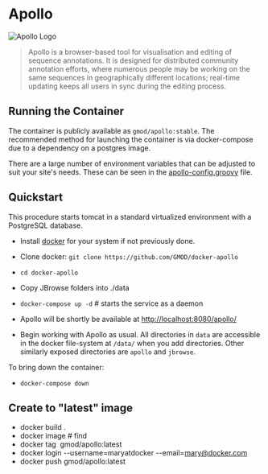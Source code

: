 # Apollo

![Apollo Logo](https://github.com/GMOD/Apollo/blob/master/web-app/images/ApolloLogo_100x36.png)

> Apollo is a browser-based tool for visualisation and editing of sequence
> annotations. It is designed for distributed community annotation efforts,
> where numerous people may be working on the same sequences in geographically
> different locations; real-time updating keeps all users in sync during the
> editing process.

## Running the Container

The container is publicly available as `gmod/apollo:stable`. The recommended
method for launching the container is via docker-compose due to a dependency on
a postgres image.

There are a large number of environment variables that can be adjusted to suit
your site's needs. These can be seen in the
[apollo-config.groovy](https://github.com/GMOD/Apollo/blob/master/sample-docker-apollo-config.groovy)
file.

## Quickstart

This procedure starts tomcat in a standard virtualized environment with a PostgreSQL database.

- Install [docker](https://docs.docker.com/engine/installation/) for your system if not previously done.

- Clone docker: `git clone https://github.com/GMOD/docker-apollo`
- `cd docker-apollo`
- Copy JBrowse folders into ./data
- `docker-compose up -d`  # starts the service as a daemon
- Apollo will be shortly be available at [http://localhost:8080/apollo/](http://localhost:8080/apollo/)
- Begin working with Apollo as usual. All directories in `data` are
  accessible in the docker file-system at `/data/` when you add
  directories. Other similarly exposed directories are `apollo` and
  `jbrowse`.

To bring down the container:
- `docker-compose down`

## Create to "latest" image

- docker build . 
- docker image # find <image ID>
- docker tag <image ID> gmod/apollo:latest
- docker login  --username=maryatdocker --email=mary@docker.com
- docker push gmod/apollo:latest

